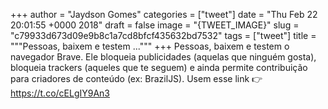 
+++
author = "Jaydson Gomes"
categories = ["tweet"]
date = "Thu Feb 22 20:01:55 +0000 2018"
draft = false
image = "{TWEET_IMAGE}"
slug = "c79933d673d09e9b8c1a7cd8bfcf435632bd7532"
tags = ["tweet"]
title = """Pessoas, baixem e testem ..."""
+++
Pessoas, baixem e testem o navegador Brave. Ele bloqueia publicidades (aquelas que ninguém gosta), bloqueia trackers (aqueles que te seguem) e ainda permite contribuição para criadores de conteúdo (ex: BrazilJS).
Usem esse link 👉https://t.co/cELgIY9An3
